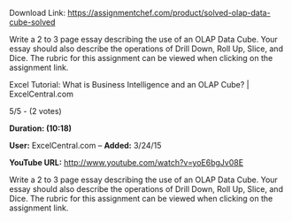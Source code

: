 Download Link: https://assignmentchef.com/product/solved-olap-data-cube-solved
<br>
<p class="title">Write a 2 to 3 page essay describing the use of an OLAP Data Cube. Your essay should also describe the operations of Drill Down, Roll Up, Slice, and Dice. The rubric for this assignment can be viewed when clicking on the assignment link.

<p class="title">Excel Tutorial: What is Business Intelligence and an OLAP Cube? | ExcelCentral.com

5/5 - (2 votes)

<strong>Duration: (10:18)</strong>

<strong>User:</strong> ExcelCentral.com – <strong>Added:</strong> 3/24/15

<strong>YouTube URL:</strong> <a href="https://www.youtube.com/watch?v=yoE6bgJv08E" rel="nofollow">http://www.youtube.com/watch?v=yoE6bgJv08E</a>

Write a 2 to 3 page essay describing the use of an OLAP Data Cube.  Your essay should also describe the operations of Drill Down, Roll Up, Slice, and Dice.  The rubric for this assignment can be viewed when clicking on the assignment link.